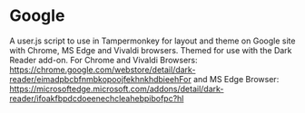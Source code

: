 # Google
A user.js script to use in Tampermonkey for layout and theme on Google site with Chrome, MS Edge and Vivaldi browsers.
Themed for use with the Dark Reader add-on. For Chrome and Vivaldi Browsers: https://chrome.google.com/webstore/detail/dark-reader/eimadpbcbfnmbkopoojfekhnkhdbieehFor and MS Edge Browser: https://microsoftedge.microsoft.com/addons/detail/dark-reader/ifoakfbpdcdoeenechcleahebpibofpc?hl

